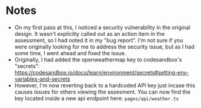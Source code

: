 # Notes

* On my first pass at this, I noticed a security vulnerability in the original design. It wasn't explicitly called out as an action item in the assessment, so I had noted it in my "bug report". I'm not sure if you were originally looking for me to address the security issue, but as I had some time, I went ahead and fixed the issue.
* Originally, I had added the openweathermap key to codesandbox's "secrets": https://codesandbox.io/docs/learn/environment/secrets#setting-env-variables-and-secrets
* However, I'm now reverting back to a hardcoded API key just incase this causes issues for others viewing the assesment. You can now find the key located inside a new api endpoint here: `pages/api/weather.ts`